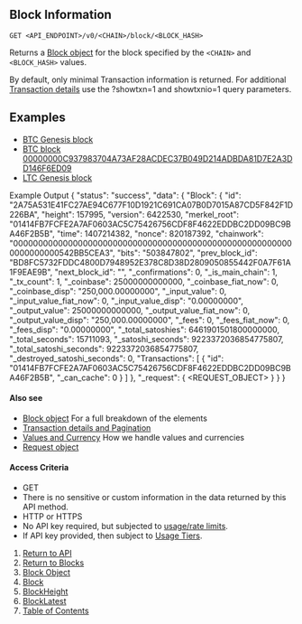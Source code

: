 ## Block Information

    GET <API_ENDPOINT>/v0/<CHAIN>/block/<BLOCK_HASH>

Returns a [Block object](../blockobject) for the block specified by the `<CHAIN>` and `<BLOCK_HASH>` values.

By default, only minimal Transaction information is returned. For additional [Transaction details](../../notes/detailAndPagination) use the
?showtxn=1 and showtxnio=1 query parameters.

Examples
--
* [BTC Genesis block](https://api.blockstrap.com/v0/btc/block/000000000019D6689C085AE165831E934FF763AE46A2A6C172B3F1B60A8CE26F)
* [BTC block 00000000C937983704A73AF28ACDEC37B049D214ADBDA81D7E2A3DD146F6ED09](https://api.blockstrap.com/v0/btc/block/00000000C937983704A73AF28ACDEC37B049D214ADBDA81D7E2A3DD146F6ED09)
* [LTC Genesis block](https://api.blockstrap.com/v0/ltc/block/0000050C34A64B415B6B15B37F2216634B5B1669CB9A2E38D76F7213B0671E00)

Example Output
    {
        "status": "success",
        "data": {
            "Block": {
                "id": "2A75A531E41FC27AE94C677F10D1921C691CA07B0D7015A87CD5F842F1D226BA",
                "height": 157995,
                "version": 6422530,
                "merkel_root": "01414FB7FCFE2A7AF0603AC5C75426756CDF8F4622EDDBC2DD09BC9BA46F2B5B",
                "time": 1407214382,
                "nonce": 820187392,
                "chainwork": "000000000000000000000000000000000000000000000000000000000000000000542BB5CEA3",
                "bits": "503847802",
                "prev_block_id": "BD8FC5732FDDC4800D7948952E378C8D38D2809050855442F0A7F61A1F9EAE9B",
                "next_block_id": "",
                "_confirmations": 0,
                "_is_main_chain": 1,
                "_tx_count": 1,
                "_coinbase": 25000000000000,
                "_coinbase_fiat_now": 0,
                "_coinbase_disp": "250,000.00000000",
                "_input_value": 0,
                "_input_value_fiat_now": 0,
                "_input_value_disp": "0.00000000",
                "_output_value": 25000000000000,
                "_output_value_fiat_now": 0,
                "_output_value_disp": "250,000.00000000",
                "_fees": 0,
                "_fees_fiat_now": 0,
                "_fees_disp": "0.00000000",
                "_total_satoshies": 6461901501800000000,
                "_total_seconds": 15711093,
                "_satoshi_seconds": 9223372036854775807,
                "_total_satoshi_seconds": 9223372036854775807,
                "_destroyed_satoshi_seconds": 0,
                "Transactions": [
                    {
                        "id": "01414FB7FCFE2A7AF0603AC5C75426756CDF8F4622EDDBC2DD09BC9BA46F2B5B",
                        "_can_cache": 0
                    }
                ]
            },
            "_request": {
                <REQUEST_OBJECT>
            }
        }
    }



#### Also see
* [Block object](../blockobject) For a full breakdown of the elements
* [Transaction details and Pagination](../../notes/detailAndPagination)
* [Values and Currency](../../notes/valuesAndCurrencies) How we handle values and currencies
* [Request object](../../notes/requestobject)

#### Access Criteria
* GET
* There is no sensitive or custom information in the data returned by this API method.
* HTTP or HTTPS
* No API key required, but subjected to [usage/rate limits](../../notes/limitsAndTiers).
* If API key provided, then subject to [Usage Tiers](../../notes/limitsAndTiers).

1. [Return to API](../../../)
1. [Return to Blocks](../)
1. [Block Object](../blockobject/)
1. [Block](../block/)
1. [BlockHeight](../blockHeight/)
1. [BlockLatest](../blockLatest/)
1. [Table of Contents](../../../../)
